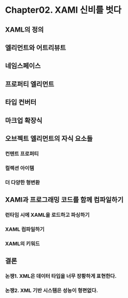 # Chapter02. XAMl 신비를 벗다
## XAML의 정의
## 엘리먼트와 어트리뷰트
## 네임스페이스
## 프로퍼티 엘리먼트
## 타입 컨버터
## 마크업 확장식
## 오브젝트 엘리먼트의 자식 요소들
### 컨텐트 프로퍼티
### 컬렉션 아이템
### 더 다양한 형변환
## XAMl과 프로그래밍 코드를 함께 컴파일하기
### 런타임 시에 XAML을 로드하고 파싱하기
### XAML 컴파일하기
### XAML의 키워드
## 결론
### 논쟁1. XML은 데이터 타입을 너무 장황하게 표현한다.
### 논쟁2. XML 기반 시스템은 성능이 형편없다.
